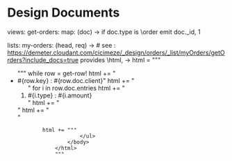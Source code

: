 # Design Documents

views:
    get-orders:
        map: (doc) ->
            if doc.type is \order
                emit doc._id, 1


lists:
    my-orders: (head, req) ->
        # see : https://demeter.cloudant.com/cicimeze/_design/orders/_list/myOrders/getOrders?include_docs=true
        provides \html, ->
            html = """
                <html>
                    <body>
                        <ul>
                """
            while row = get-row!
                html += "<li>#{row.key} : #{row.doc.client}"
                html += "    <ol>"
                for i in row.doc.entries
                    html += "<li>#{i.type} : #{i.amount}</li>"
                html += "    </ol>"
                html += "</li>"

            html += """
                        </ul>
                    </body>
                </html>
                """
